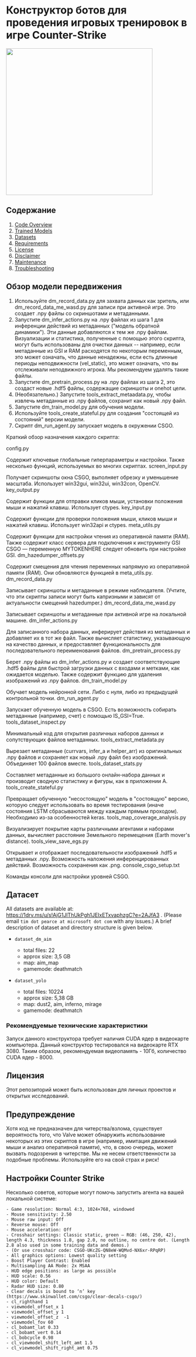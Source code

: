 # Конструктор ботов для проведения игровых тренировок в игре Counter-Strike
 
<img height="400" src="gif.gif">

## Содержание

1. [Code Overview](#code-overview)
2. [Trained Models](#trained-models)
3. [Datasets](#datasets)
4. [Requirements](#requirements)
5. [License](#license)
6. [Disclaimer](#disclaimer)
7. [Maintenance](#maintenance)
8. [Troubleshooting](#troubleshooting)


## Обзор модели передвижения

1) Используйте dm_record_data.py для захвата данных как зритель, или dm_record_data_me_wasd.py для записи при активной игре. Это создает .npy файлы со скриншотами и метаданными.
2) Запустите dm_infer_actions.py на .npy файлах из шага 1 для инференции действий из метаданных ("модель обратной динамики"). Эти данные добавляются к тем же .npy файлам. Визуализации и статистика, полученные с помощью этого скрипта, могут быть использованы для очистки данных -- например, если метаданные из GSI и RAM расходятся по некоторым переменным, это может означать, что данные ненадежны, если есть длинные периоды неподвижности (vel_static), это может означать, что вы отслеживали неподвижного игрока. Мы рекомендуем удалять такие файлы.
3) Запустите dm_pretrain_process.py на .npy файлах из шага 2, это создаст новые .hdf5 файлы, содержащие скриншоты и onehot цели.
4) (Необязательно.) Запустите tools_extract_metaadata.py, чтобы извлечь метаданные из .npy файлов, сохранит как новый .npy файл.
5) Запустите dm_train_model.py для обучения модели.
6) Используйте tools_create_stateful.py для создания "состоящей из состояний" версии модели.
7) Скрипт dm_run_agent.py запускает модель в окружении CSGO.


Краткий обзор назначения каждого скрипта:

config.py

Содержит ключевые глобальные гиперпараметры и настройки. Также несколько функций, используемых во многих скриптах.
screen_input.py

Получает скриншоты окна CSGO, выполняет обрезку и уменьшение масштаба. Использует win32gui, win32ui, win32con, OpenCV.
key_output.py

Содержит функции для отправки кликов мыши, установки положения мыши и нажатий клавиш. Использует ctypes.
key_input.py

Содержит функции для проверки положения мыши, кликов мыши и нажатий клавиш. Использует win32api и ctypes.
meta_utils.py

Содержит функции для настройки чтения из оперативной памяти (RAM). Также содержит класс сервера для подключения к инструменту GSI CSGO — переменную MYTOKENHERE следует обновить при настройке GSI.
dm_hazedumper_offsets.py

Содержит смещения для чтения переменных напрямую из оперативной памяти (RAM). Они обновляются функцией в meta_utils.py.
dm_record_data.py

Записывает скриншоты и метаданные в режиме наблюдателя. (Учтите, что эти скрипты записи могут быть капризными и зависят от актуальности смещений hazedumper.)
dm_record_data_me_wasd.py

Записывает скриншоты и метаданные при активной игре на локальной машине.
dm_infer_actions.py

Для записанного набора данных, инферирует действия из метаданных и добавляет их в тот же файл. Также вычисляет статистику, указывающую на качество данных, и предоставляет функциональность для последовательного переименования файлов.
dm_pretrain_process.py

Берет .npy файлы из dm_infer_actions.py и создает соответствующие .hdf5 файлы для быстрой загрузки данных с входами и метками, как ожидается моделью. Также содержит функцию для удаления изображений из .npy файлов.
dm_train_model.py

Обучает модель нейронной сети. Либо с нуля, либо из предыдущей контрольной точки.
dm_run_agent.py

Запускает обученную модель в CSGO. Есть возможность собирать метаданные (например, счет) с помощью IS_GSI=True.
tools_dataset_inspect.py

Минимальный код для открытия различных наборов данных и сопутствующих файлов метаданных.
tools_extract_metadata.py

Вырезает метаданные (currvars, infer_a и helper_arr) из оригинальных .npy файлов и сохраняет как новый .npy файл без изображений. Объединяет 100 файлов вместе.
tools_dataset_stats.py

Составляет метаданные из большого онлайн-набора данных и производит сводную статистику и фигуры, как в приложении A.
tools_create_stateful.py

Превращает обученную "несостоящую" модель в "состоящую" версию, которую следует использовать во время тестирования (иначе состояния LSTM сбрасываются между каждым прямым проходом). Необходимо из-за особенностей keras.
tools_map_coverage_analysis.py

Визуализирует покрытие карты различными агентами и наборами данных, вычисляет расстояние Земельного перемещения (Earth mover's distance).
tools_view_save_egs.py

Открывает и отображает последовательности изображений .hdf5 и метаданных .npy. Возможность наложения инференцированных действий. Возможность сохранения как .png.
console_csgo_setup.txt

Команды консоли для настройки уровней CSGO.


## Датасет

All datasets are available at: https://1drv.ms/u/s!AjG1JlThUkPgh1JEIxETxvaphzgC?e=2AJfA3 . (Please email ```tim dot pearce at microsoft dot com``` with any issues.) A brief description of dataset and directory structure is given below. 

- ```dataset_dm_aim```
    - total files: 22
    - approx size: 3,5 GB
    - map: aim_map
    - gamemode: deathmatch

- ```dataset_yolo```
    - total files: 10224
    - approx size: 5,38 GB
    - map: dust2, aim, inferno, mirage
    - gamemode: deathmatch

### Рекомендуемые технические характеристики

Запуск данного конструктора требует наличия CUDA ядер в видеокарте компьютера. Данный конструктор тестировался на видеокарте RTX 3080. Таким образом, рекомендуемая видеопамять - 10Гб, количество CUDA ядер - 8000.

## Лицензия
Этот репозиторий может быть использован для личных проектов и открытых исследований. 

## Предупреждение
Хотя код не предназначен для читерства/взлома, существует вероятность того, что Valve может обнаружить использование некоторых из этих скриптов в игре (например, имитация движений мыши и анализ оперативной памяти), что, в свою очередь, может вызвать подозрения в читерстве. Мы не несем ответственности за подобные проблемы. Используйте его на свой страх и риск!

## Настройки Counter Strike
Несколько советов, которые могут помочь запустить агента на вашей локальной системе:

    - Game resolution: Normal 4:3, 1024×768, windowed
    - Mouse sensitivity: 2.50
    - Mouse raw input: Off
    - Reverse mouse: Off
    - Mouse acceleration: Off
    - Crosshair settings: Classic static, green – RGB: (46, 250, 42), length 4.3, thickness 1.8, gap 2.0, no outline, no centre dot. (Length 2.8 also used in some training data and demos.)
    - (Or use crosshair code: CSGO-UKcZG-QN8eW-WQMvd-NX6xr-RPqRP)
    - All graphics options: Lowest quality setting
    - Boost Player Contrast: Enabled
    - Multisampling AA Mode: 2x MSAA
    - HUD edge positions: as large as possible
    - HUD scale: 0.56
    - HUD color: Default
    - Radar HUD size: 0.80
    - Clear decals is bound to ‘n’ key (https://www.skinwallet.com/csgo/clear-decals-csgo/)
    - cl_righthand 1
    - viewmodel_offset_x 1
    - viewmodel_offset_y 1
    - viewmodel_offset_z  -1
    - viewmodel_fov 60
    - cl_bobamt_lat 0.33
    - cl_bobamt_vert 0.14
    - cl_bobcycle 0.98
    - cl_viewmodel_shift_left_amt 1.5
    - cl_viewmodel_shift_right_amt 0.75



